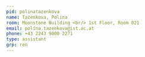 ```yaml
---
pid: polinatazenkova
name: Tazenkova, Polina
room: Moonstone Building <br/> 1st Floor, Room 021
email: polina.tazenkova@ist.ac.at
phone: +43 2243 9000 2271
type: assistant
grp: ren
---
```

